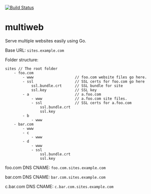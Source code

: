 [![Build Status](https://travis-ci.org/jacobhands/multiweb.svg)](https://travis-ci.org/jacobhands/multiweb)

# multiweb
Serve multiple websites easily using Go.

Base URL: `sites.example.com`

Folder structure:
```
sites // The root folder
    - foo.com
        - www                   // foo.com website files go here.
        - ssl                   // SSL certs for foo.com go here
            ssl.bundle.crt      // SSL bundle for site
            ssl.key             // SSL key
        - a                     // a.foo.com
            - www               // a.foo.com site files.
            - ssl               // SSL certs for a.foo.com  
                ssl.bundle.crt
                ssl.key
        - b
            - www
    - bar.com
        - www
        - c
            - www
        - d
            - www
            - ssl
                ssl.bundle.crt
                ssl.key
```
foo.com DNS CNAME: `foo.com.sites.example.com`

bar.com DNS CNAME: `bar.com.sites.example.com`

c.bar.com DNS CNAME: `c.bar.com.sites.example.com`
